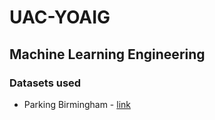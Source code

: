 # UAC-YOAIG

## Machine Learning Engineering

### Datasets used
* Parking Birmingham - [link](https://archive.ics.uci.edu/ml/datasets/Parking+Birmingham)
